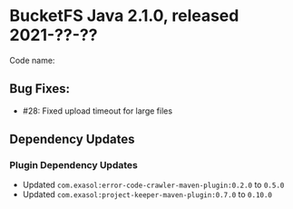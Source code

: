 # BucketFS Java 2.1.0, released 2021-??-??

Code name:

## Bug Fixes:

* #28: Fixed upload timeout for large files

## Dependency Updates

### Plugin Dependency Updates

* Updated `com.exasol:error-code-crawler-maven-plugin:0.2.0` to `0.5.0`
* Updated `com.exasol:project-keeper-maven-plugin:0.7.0` to `0.10.0`
